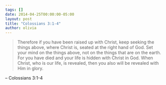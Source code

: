 ```yaml
---
tags: []
date: 2014-04-25T00:00:00-05:00
layout: post
title: "Colossians 3:1-4"
author: olivia
---
```


> Therefore if you have been raised up with Christ, keep seeking the things above, where Christ is, seated at the right hand of God. Set your mind on the things above, not on the things that are on the earth. For you have died and your life is hidden with Christ in God. When Christ, who is our life, is revealed, then you also will be revealed with Him in glory.

– Colossians 3:1-4
